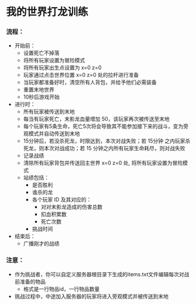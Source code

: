 # 我的世界打龙训练

### 流程：

- 开始前：
    - 设置死亡不掉落
    - 将所有玩家设置为冒险模式
    - 将所有玩家出生点设置为 x=0 z=0
    - 玩家通过点击世界位置 x=0 z=0 处的拉杆进行准备
    - 当玩家都准备好时，清空所有人背包，并给予他们必需装备
    - 重置末地世界
    - 10秒后游戏开始
- 进行时：
    - 所有玩家被传送到末地
    - 每当有玩家死亡，末影龙血量增加 50，该玩家再次被传送至末地
    - 每个玩家有5条生命，死亡5次将会导致其不能参加接下来的战斗，变为旁观模式并自动传送到末地
    - 15分钟后，若没杀死龙，时限达到，本次对战失败；若 15分钟 之内玩家杀死龙，则本次对战成功；若 15 分钟之内所有玩家生命耗尽，则对战失败
    - 记录战绩
    - 清除所有玩家背包并传送回主世界 x=0 z=0 处, 将所有玩家设置为冒险模式
    - 站绩包括：
        - 是否胜利
        - 谁杀的龙
        - 各个玩家 ID 及其对应的：
            - 对对末影龙造成的伤害总数
            - 扣血积累数
            - 死亡次数
        - 挑战时间
- 结束后：
    - 广播刚才的战绩

### 注意：

- 作为挑战者，你可以自定义服务器根目录下生成的items.txt文件编辑每次对战前准备的物品
    - 格式是一行物品id，一行物品数量
- 挑战过程中，中途加入服务器的玩家将进入旁观模式并被传送到末地
